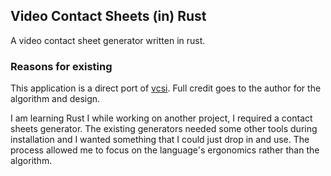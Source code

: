 ## Video Contact Sheets (in) Rust
A video contact sheet generator written in rust.

### Reasons for existing
This application is a direct port of [vcsi](https://github.com/amietn/vcsi). Full credit goes to the author for the algorithm and design.

I am learning Rust I while working on another project, I required a contact sheets generator. The existing generators needed some other tools during installation and I wanted something that I could just drop in and use. The process allowed me to focus on the language's ergonomics rather than the algorithm.